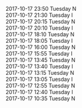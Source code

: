 2017-10-17 23:50 Tuesday  N  
2017-10-17 21:30 Tuesday  I  
2017-10-17 20:15 Tuesday  N  
2017-10-17 20:10 Tuesday  I  
2017-10-17 18:10 Tuesday  N  
2017-10-17 18:05 Tuesday  I  
2017-10-17 16:00 Tuesday  N  
2017-10-17 15:55 Tuesday  I  
2017-10-17 13:45 Tuesday  N  
2017-10-17 13:40 Tuesday  I  
2017-10-17 13:15 Tuesday  N  
2017-10-17 13:05 Tuesday  I  
2017-10-17 12:55 Tuesday  N  
2017-10-17 12:40 Tuesday  I  
2017-10-17 10:35 Tuesday  N  
